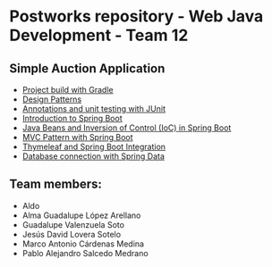 # Postworks repository - Web Java Development - Team 12

## Simple Auction Application
- [Project build with Gradle](https://github.com/adavals/bedu-webjava-f2/tree/dd76008ad06bd7dbbb71e6c306ef5f5ce4fa9b00/postwork1)
- [Design Patterns](https://github.com/adavals/bedu-webjava-f2/tree/dd76008ad06bd7dbbb71e6c306ef5f5ce4fa9b00/postwork2)
- [Annotations and unit testing with JUnit](https://github.com/adavals/bedu-webjava-f2/tree/dd76008ad06bd7dbbb71e6c306ef5f5ce4fa9b00/postwork3)
- [Introduction to Spring Boot](https://github.com/adavals/bedu-webjava-f2/tree/dd76008ad06bd7dbbb71e6c306ef5f5ce4fa9b00/postwork4)
- [Java Beans and Inversion of Control (IoC) in Spring Boot](https://github.com/adavals/bedu-webjava-f2/tree/dd76008ad06bd7dbbb71e6c306ef5f5ce4fa9b00/postwork5)
- [MVC Pattern with Spring Boot](https://github.com/adavals/bedu-webjava-f2/tree/dd76008ad06bd7dbbb71e6c306ef5f5ce4fa9b00/postwork6)
- [Thymeleaf and Spring Boot Integration](https://github.com/adavals/bedu-webjava-f2/tree/dd76008ad06bd7dbbb71e6c306ef5f5ce4fa9b00/postwork7)
- [Database connection with Spring Data](https://github.com/adavals/bedu-webjava-f2/tree/dd76008ad06bd7dbbb71e6c306ef5f5ce4fa9b00/postwork8)
 
## Team members:
- Aldo
- Alma Guadalupe López Arellano
- Guadalupe Valenzuela Soto
- Jesús David Lovera Sotelo
- Marco Antonio Cárdenas Medina
- Pablo Alejandro Salcedo Medrano
